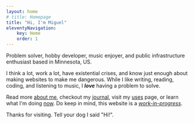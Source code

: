 ```yaml
---
layout: home
# title: Homepage
title: "Hi, I'm Miguel"
eleventyNavigation:
    key: Home
    order: 1
---
```


<!-- Hi, I'm Miguel—problem solver, hobby developer, music enjoyer, and public infrastructure enthusiast based in Minnesota, US. -->

Problem solver, hobby developer, music enjoyer, and public infrastructure enthusiast based in Minnesota, US.

I think a lot, work a lot, have existential crises, and know just enough about making websites to make me dangerous. While I like writing, reading, coding, and listening to music, I _**love**_ having a problem to solve.

Read more [about me](/about/), checkout my [journal](/journal/), visit my [uses](/uses/) page, or learn what I'm doing [now](/now/). Do keep in mind, this website is a _<u>work-in-progress</u>_.

Thanks for visiting. Tell your dog I said "Hi!".
